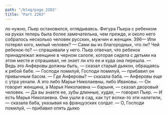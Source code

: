 ```yaml
---
path: "/blog/page_2283"
title: "Part 2283"
---
```


ло нужно, Пьер остановился, оглядываясь.
Фигура Пьера с ребенком на руках теперь была более замечательна, чем прежде, и около него собралось несколько человек русских, мужчин и женщин.
396— Или потерял кого, милый человек? — Сами вы из благородных, что ли? Чей ребенок-то? — спрашивали у него.
Пьер отвечал, что ребенок принадлежал женщине в черном салопе, которая сидела с детьми на этом месте и спрашивал, не знает ли кто ее и куда она перешла.
— Ведь это Анферовы должны быть, — сказал старый дьякон, обращаясь к рябой бабе. — Господи помилуй, Господи помилуй, — прибавил он привычным басом.
— Где Анферовы? — сказала баба. — Анферовы еще с утра уехали. А это либо Марьи Николаевны, либо Ивановы.
— Он говорит женщина, а Марья Николаевна — барыня, — сказал дворовый человек.
— Да вы знаете ее, зубы длинные, худая, — говорил Пьер.
— И есть Марья Николаевна. Они ушли в сад, как тут волки-то эти налетели, — сказала баба, указывая на французских солдат.
— О, Господи помилуй, — прибавил опять дьяко

